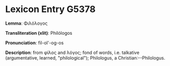 # Lexicon Entry G5378

**Lemma**: Φιλόλογος

**Transliteration (xlit)**: Philólogos

**Pronunciation**: fil-ol'-og-os

**Description**:
from φίλος and λόγος; fond of words, i.e. talkative (argumentative, learned, "philological"); Philologus, a Christian:--Philologus.
